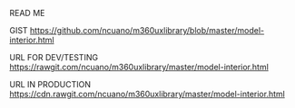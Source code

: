 READ ME

GIST
https://github.com/ncuano/m360uxlibrary/blob/master/model-interior.html

URL FOR DEV/TESTING
https://rawgit.com/ncuano/m360uxlibrary/master/model-interior.html

URL IN PRODUCTION
https://cdn.rawgit.com/ncuano/m360uxlibrary/master/model-interior.html
